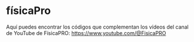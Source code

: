 # físicaPro
Aquí puedes encontrar los códigos que complementan los vídeos del canal de YouTube de FísicaPRO: https://www.youtube.com/@FisicaPRO
